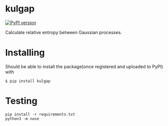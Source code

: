 # kulgap

[![PyPI version](https://badge.fury.io/py/kulgap.svg)](https://badge.fury.io/py/kulgap)

Calculate relative entropy between Gaussian processes.

# Installing

Should be able to install the package(once registered and uploaded to PyPI) with

```
$ pip install kulgap
```

# Testing

```
pip install -r requirements.txt
python3 -m nose
```